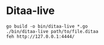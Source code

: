 Ditaa-live
==========

    go build -o bin/ditaa-live *.go
    ./bin/ditaa-live path/to/file.ditaa
    feh http://127.0.0.1:4444/

